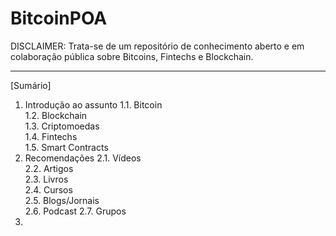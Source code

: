 # BitcoinPOA

DISCLAIMER:
Trata-se de um repositório de conhecimento aberto e em colaboração pública sobre Bitcoins, Fintechs e Blockchain. 


-------------

[Sumário]

1. Introdução ao assunto
1.1. Bitcoin<br>
1.2. Blockchain<br>
1.3. Criptomoedas<br>
1.4. Fintechs<br>
1.5. Smart Contracts
2. Recomendações
2.1. Vídeos<br>
2.2. Artigos<br>
2.3. Livros<br>
2.4. Cursos<br>
2.5. Blogs/Jornais<br>
2.6. Podcast<sbr>
2.7. Grupos<br>
3. 
